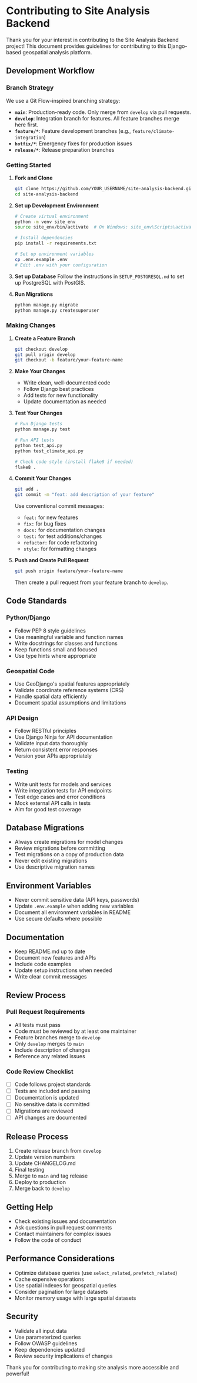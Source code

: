 # Contributing to Site Analysis Backend

Thank you for your interest in contributing to the Site Analysis Backend project! This document provides guidelines for contributing to this Django-based geospatial analysis platform.

## Development Workflow

### Branch Strategy

We use a Git Flow-inspired branching strategy:

- **`main`**: Production-ready code. Only merge from `develop` via pull requests.
- **`develop`**: Integration branch for features. All feature branches merge here first.
- **`feature/*`**: Feature development branches (e.g., `feature/climate-integration`)
- **`hotfix/*`**: Emergency fixes for production issues
- **`release/*`**: Release preparation branches

### Getting Started

1. **Fork and Clone**
   ```bash
   git clone https://github.com/YOUR_USERNAME/site-analysis-backend.git
   cd site-analysis-backend
   ```

2. **Set up Development Environment**
   ```bash
   # Create virtual environment
   python -m venv site_env
   source site_env/bin/activate  # On Windows: site_env\Scripts\activate
   
   # Install dependencies
   pip install -r requirements.txt
   
   # Set up environment variables
   cp .env.example .env
   # Edit .env with your configuration
   ```

3. **Set up Database**
   Follow the instructions in `SETUP_POSTGRESQL.md` to set up PostgreSQL with PostGIS.

4. **Run Migrations**
   ```bash
   python manage.py migrate
   python manage.py createsuperuser
   ```

### Making Changes

1. **Create a Feature Branch**
   ```bash
   git checkout develop
   git pull origin develop
   git checkout -b feature/your-feature-name
   ```

2. **Make Your Changes**
   - Write clean, well-documented code
   - Follow Django best practices
   - Add tests for new functionality
   - Update documentation as needed

3. **Test Your Changes**
   ```bash
   # Run Django tests
   python manage.py test
   
   # Run API tests
   python test_api.py
   python test_climate_api.py
   
   # Check code style (install flake8 if needed)
   flake8 .
   ```

4. **Commit Your Changes**
   ```bash
   git add .
   git commit -m "feat: add description of your feature"
   ```

   Use conventional commit messages:
   - `feat:` for new features
   - `fix:` for bug fixes
   - `docs:` for documentation changes
   - `test:` for test additions/changes
   - `refactor:` for code refactoring
   - `style:` for formatting changes

5. **Push and Create Pull Request**
   ```bash
   git push origin feature/your-feature-name
   ```
   
   Then create a pull request from your feature branch to `develop`.

## Code Standards

### Python/Django
- Follow PEP 8 style guidelines
- Use meaningful variable and function names
- Write docstrings for classes and functions
- Keep functions small and focused
- Use type hints where appropriate

### Geospatial Code
- Use GeoDjango's spatial features appropriately
- Validate coordinate reference systems (CRS)
- Handle spatial data efficiently
- Document spatial assumptions and limitations

### API Design
- Follow RESTful principles
- Use Django Ninja for API documentation
- Validate input data thoroughly
- Return consistent error responses
- Version your APIs appropriately

### Testing
- Write unit tests for models and services
- Write integration tests for API endpoints
- Test edge cases and error conditions
- Mock external API calls in tests
- Aim for good test coverage

## Database Migrations

- Always create migrations for model changes
- Review migrations before committing
- Test migrations on a copy of production data
- Never edit existing migrations
- Use descriptive migration names

## Environment Variables

- Never commit sensitive data (API keys, passwords)
- Update `.env.example` when adding new variables
- Document all environment variables in README
- Use secure defaults where possible

## Documentation

- Keep README.md up to date
- Document new features and APIs
- Include code examples
- Update setup instructions when needed
- Write clear commit messages

## Review Process

### Pull Request Requirements
- All tests must pass
- Code must be reviewed by at least one maintainer
- Feature branches merge to `develop`
- Only `develop` merges to `main`
- Include description of changes
- Reference any related issues

### Code Review Checklist
- [ ] Code follows project standards
- [ ] Tests are included and passing
- [ ] Documentation is updated
- [ ] No sensitive data is committed
- [ ] Migrations are reviewed
- [ ] API changes are documented

## Release Process

1. Create release branch from `develop`
2. Update version numbers
3. Update CHANGELOG.md
4. Final testing
5. Merge to `main` and tag release
6. Deploy to production
7. Merge back to `develop`

## Getting Help

- Check existing issues and documentation
- Ask questions in pull request comments
- Contact maintainers for complex issues
- Follow the code of conduct

## Performance Considerations

- Optimize database queries (use `select_related`, `prefetch_related`)
- Cache expensive operations
- Use spatial indexes for geospatial queries
- Consider pagination for large datasets
- Monitor memory usage with large spatial datasets

## Security

- Validate all input data
- Use parameterized queries
- Follow OWASP guidelines
- Keep dependencies updated
- Review security implications of changes

Thank you for contributing to making site analysis more accessible and powerful!
